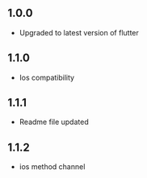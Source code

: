 ## 1.0.0

- Upgraded to latest version of flutter

## 1.1.0

- Ios compatibility 

## 1.1.1

- Readme file updated


## 1.1.2

- ios method channel